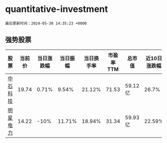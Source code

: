 # quantitative-investment

`最后更新时间：2024-05-30 14:35:23 +0800`

## 强势股票

|股票|当前价|当日涨跌幅|当日振幅|当日换手率|市盈率TTM|总市值|近10日涨跌幅|
|----|----|----|----|----|----|----|----|
|[中石科技](https://xueqiu.com/S/SZ300684)|19.74|0.71%|9.54%|21.12%|71.53|59.12亿|26.7%|
|[明星电力](https://xueqiu.com/S/SH600101)|14.22|-10%|11.71%|18.94%|31.34|59.93亿|22.59%|
